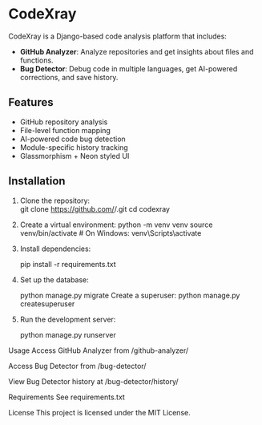 # CodeXray

CodeXray is a Django-based code analysis platform that includes:
- **GitHub Analyzer**: Analyze repositories and get insights about files and functions.
- **Bug Detector**: Debug code in multiple languages, get AI-powered corrections, and save history.

## Features
- GitHub repository analysis
- File-level function mapping
- AI-powered code bug detection
- Module-specific history tracking
- Glassmorphism + Neon styled UI

## Installation

1. Clone the repository:
\
git clone https://github.com/<your-username>/<repo-name>.git
   cd codexray
   
2. Create a virtual environment:
    python -m venv venv
    source venv/bin/activate  # On Windows: venv\Scripts\activate

3. Install dependencies:

    pip install -r requirements.txt

4. Set up the database:

    python manage.py migrate
    Create a superuser:
    python manage.py createsuperuser

5. Run the development server:

    python manage.py runserver

Usage
Access GitHub Analyzer from /github-analyzer/

Access Bug Detector from /bug-detector/

View Bug Detector history at /bug-detector/history/

Requirements
See requirements.txt

License
This project is licensed under the MIT License.